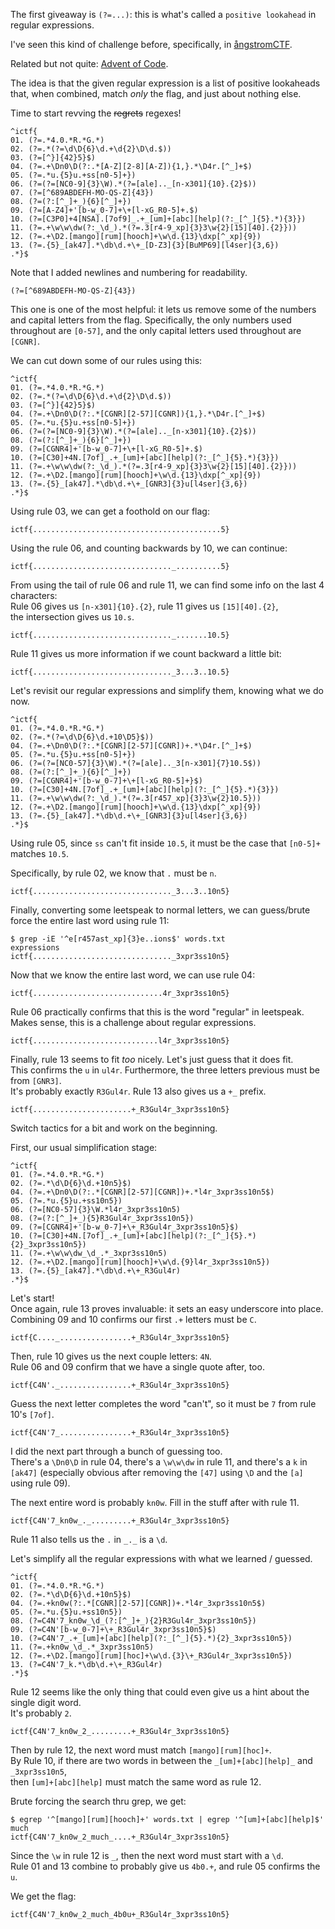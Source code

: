 
The first giveaway is `(?=...)`: this is what's called a `positive lookahead` in regular expressions.

I've seen this kind of challenge before, specifically, in 
[ångstromCTF](https://ctftime.org/task/15339).

Related but not quite: [Advent of Code](https://adventofcode.com/2020/day/19).

The idea is that the given regular expression is a list of positive lookaheads that, when combined,
match _only_ the flag, and just about nothing else.

Time to start revving the ~~regrets~~ regexes!

```regexp
^ictf{
01. (?=.*4.0.*R.*G.*)
02. (?=.*(?=\d\D{6}\d.+\d{2}\D\d.$))
03. (?=[^}]{42}5}$)
04. (?=.+\Dn0\D(?:.*[A-Z][2-8][A-Z]){1,}.*\D4r.[^_]+$)
05. (?=.*u.{5}u.+ss[n0-5]+})
06. (?=(?=[NC0-9]{3}\W).*(?=[ale].._[n-x301]{10}.{2}$))
07. (?=[^689ABDEFH-MO-QS-Z]{43})
08. (?=(?:[^_]+_){6}[^_]+})
09. (?=[A-Z4]+'[b-w_0-7]+\+[l-xG_R0-5]+.$)
10. (?=[C3P0]+4[NSA].[7of9]_.+_[um]+[abc][help](?:_[^_]{5}.*){3}})
11. (?=.+\w\w\dw(?:_\d_).*(?=.3[r4-9_xp]{3}3\w{2}[15][40].{2}}))
12. (?=.+\D2.[mango][rum][hooch]+\w\d.{13}\dxp[^_xp]{9})
13. (?=.{5}_[ak47].*\db\d.+\+_[D-Z3]{3}[BuMP69][l4ser]{3,6})
.*}$
```

Note that I added newlines and numbering for readability.

```regexp
(?=[^689ABDEFH-MO-QS-Z]{43})
```

This one is one of the most helpful: it lets us remove some of the numbers and capital letters
from the flag. Specifically, the only numbers used throughout are `[0-57]`, and the only
capital letters used throughout are `[CGNR]`.

We can cut down some of our rules using this:

```regexp
^ictf{
01. (?=.*4.0.*R.*G.*)
02. (?=.*(?=\d\D{6}\d.+\d{2}\D\d.$))
03. (?=[^}]{42}5}$)
04. (?=.+\Dn0\D(?:.*[CGNR][2-57][CGNR]){1,}.*\D4r.[^_]+$)
05. (?=.*u.{5}u.+ss[n0-5]+})
06. (?=(?=[NC0-9]{3}\W).*(?=[ale].._[n-x301]{10}.{2}$))
08. (?=(?:[^_]+_){6}[^_]+})
09. (?=[CGNR4]+'[b-w_0-7]+\+[l-xG_R0-5]+.$)
10. (?=[C30]+4N.[7of]_.+_[um]+[abc][help](?:_[^_]{5}.*){3}})
11. (?=.+\w\w\dw(?:_\d_).*(?=.3[r4-9_xp]{3}3\w{2}[15][40].{2}}))
12. (?=.+\D2.[mango][rum][hooch]+\w\d.{13}\dxp[^_xp]{9})
13. (?=.{5}_[ak47].*\db\d.+\+_[GNR3]{3}u[l4ser]{3,6})
.*}$
```

Using rule 03, we can get a foothold on our flag:

```
ictf{..........................................5}
```

Using the rule 06, and counting backwards by 10, we can continue:

```
ictf{..............................._..........5}
```

From using the tail of rule 06 and rule 11, we can find some info on the last 4 characters: <br>
Rule 06 gives us `[n-x301]{10}.{2}`,
rule 11 gives us `[15][40].{2}`, <br>
the intersection gives us `10.s`.

```
ictf{..............................._.......10.5}
```

Rule 11 gives us more information if we count backward a little bit:

```
ictf{..............................._3...3..10.5}
```

Let's revisit our regular expressions and simplify them, knowing what we do now.

```regexp
^ictf{
01. (?=.*4.0.*R.*G.*)
02. (?=.*(?=\d\D{6}\d.+10\D5}$))
04. (?=.+\Dn0\D(?:.*[CGNR][2-57][CGNR])+.*\D4r.[^_]+$)
05. (?=.*u.{5}u.+ss[n0-5]+})
06. (?=(?=[NC0-57]{3}\W).*(?=[ale].._3[n-x301]{7}10.5$))
08. (?=(?:[^_]+_){6}[^_]+})
09. (?=[CGNR4]+'[b-w_0-7]+\+[l-xG_R0-5]+}$)
10. (?=[C30]+4N.[7of]_.+_[um]+[abc][help](?:_[^_]{5}.*){3}})
11. (?=.+\w\w\dw(?:_\d_).*(?=.3[r457_xp]{3}3\w{2}10.5}))
12. (?=.+\D2.[mango][rum][hooch]+\w\d.{13}\dxp[^_xp]{9})
13. (?=.{5}_[ak47].*\db\d.+\+_[GNR3]{3}u[l4ser]{3,6})
.*}$
```

Using rule 05, since `ss` can't fit inside `10.5`, it must be the case that `[n0-5]+` matches `10.5`.

Specifically, by rule 02, we know that `.` must be `n`.

```
ictf{..............................._3...3..10n5}
```

Finally, converting some leetspeak to normal letters, we can guess/brute force the entire last word
using rule 11:
```shell
$ grep -iE '^e[r457ast_xp]{3}e..ions$' words.txt
expressions
ictf{..............................._3xpr3ss10n5}
```

Now that we know the entire last word, we can use rule 04:

```
ictf{.............................4r_3xpr3ss10n5}
```

Rule 06 practically confirms that this is the word "regular" in leetspeak. 
Makes sense, this is a challenge about regular expressions.

```
ictf{............................l4r_3xpr3ss10n5}
```

Finally, rule 13 seems to fit _too_ nicely. Let's just guess that it does fit. <br>
This confirms the `u` in `ul4r`. Furthermore, the three letters previous must be from `[GNR3]`. <br>
It's probably exactly `R3Gul4r`. Rule 13 also gives us a `+_` prefix.

```
ictf{......................+_R3Gul4r_3xpr3ss10n5}
```

Switch tactics for a bit and work on the beginning.

First, our usual simplification stage:

```regexp
^ictf{
01. (?=.*4.0.*R.*G.*)
02. (?=.*\d\D{6}\d.+10n5}$)
04. (?=.+\Dn0\D(?:.*[CGNR][2-57][CGNR])+.*l4r_3xpr3ss10n5$)
05. (?=.*u.{5}u.+ss10n5})
06. (?=[NC0-57]{3}\W.*l4r_3xpr3ss10n5)
08. (?=(?:[^_]+_){5}R3Gul4r_3xpr3ss10n5})
09. (?=[CGNR4]+'[b-w_0-7]+\+_R3Gul4r_3xpr3ss10n5}$)
10. (?=[C30]+4N.[7of]_.+_[um]+[abc][help](?:_[^_]{5}.*){2}_3xpr3ss10n5})
11. (?=.+\w\w\dw_\d_.*_3xpr3ss10n5)
12. (?=.+\D2.[mango][rum][hooch]+\w\d.{9}l4r_3xpr3ss10n5})
13. (?=.{5}_[ak47].*\db\d.+\+_R3Gul4r)
.*}$
```

Let's start! <br>
Once again, rule 13 proves invaluable: it sets an easy underscore into place.
Combining 09 and 10 confirms our first `.+` letters must be `C`.

```
ictf{C...._................+_R3Gul4r_3xpr3ss10n5}
```

Then, rule 10 gives us the next couple letters: `4N`. <br>
Rule 06 and 09 confirm that we have a single quote after, too.

```
ictf{C4N'._................+_R3Gul4r_3xpr3ss10n5}
```

Guess the next letter completes the word "can't", so it must be `7` from rule 10's `[7of]`.

```
ictf{C4N'7_................+_R3Gul4r_3xpr3ss10n5}
```

I did the next part through a bunch of guessing too. <br>
There's a `\Dn0\D` in rule 04, there's a `\w\w\dw` in rule 11, and there's a `k` in `[ak47]` 
(especially obvious after removing the `[47]` using `\D` and the `[a]` using rule 09).

The next entire word is probably `kn0w`. Fill in the stuff after with rule 11.

```
ictf{C4N'7_kn0w_._.........+_R3Gul4r_3xpr3ss10n5}
```

Rule 11 also tells us the `.` in `_._` is a `\d`.

Let's simplify all the regular expressions with what we learned / guessed.

```regexp
^ictf{
01. (?=.*4.0.*R.*G.*)
02. (?=.*\d\D{6}\d.+10n5}$)
04. (?=.+kn0w(?:.*[CGNR][2-57][CGNR])+.*l4r_3xpr3ss10n5$)
05. (?=.*u.{5}u.+ss10n5})
08. (?=C4N'7_kn0w_\d_(?:[^_]+_){2}R3Gul4r_3xpr3ss10n5})
09. (?=C4N'[b-w_0-7]+\+_R3Gul4r_3xpr3ss10n5}$)
10. (?=C4N'7_.+_[um]+[abc][help](?:_[^_]{5}.*){2}_3xpr3ss10n5})
11. (?=.+kn0w_\d_.*_3xpr3ss10n5)
12. (?=.+\D2.[mango][rum][hoc]+\w\d.{3}\+_R3Gul4r_3xpr3ss10n5})
13. (?=C4N'7_k.*\db\d.+\+_R3Gul4r)
.*}$
```

Rule 12 seems like the only thing that could even give us a hint about the single digit word. <br>
It's probably `2`.

```
ictf{C4N'7_kn0w_2_.........+_R3Gul4r_3xpr3ss10n5}
```

Then by rule 12, the next word must match `[mango][rum][hoc]+`. <br>
By Rule 10, if there are two words in between the `_[um]+[abc][help]_` and `_3xpr3ss10n5`, <br>
then `[um]+[abc][help]` must match the same word as rule 12.

Brute forcing the search thru grep, we get:

```shell
$ egrep '^[mango][rum][hooch]+' words.txt | egrep '^[um]+[abc][help]$'
much
ictf{C4N'7_kn0w_2_much_....+_R3Gul4r_3xpr3ss10n5}
```

Since the `\w` in rule 12 is `_`, then the next word must start with a `\d`. <br> 
Rule 01 and 13 combine to probably give us `4b0.+`, and rule 05 confirms the `u`. <br>

We get the flag:
```
ictf{C4N'7_kn0w_2_much_4b0u+_R3Gul4r_3xpr3ss10n5}
```
